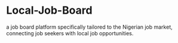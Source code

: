 # Local-Job-Board
a job board platform specifically tailored to the Nigerian job market, connecting job seekers with local job opportunities.
